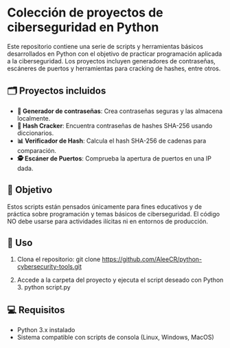 # Colección de proyectos de ciberseguridad en Python

Este repositorio contiene una serie de scripts y herramientas básicos desarrollados en Python con el objetivo de practicar programación aplicada a la ciberseguridad. Los proyectos incluyen generadores de contraseñas, escáneres de puertos y herramientas para cracking de hashes, entre otros.

## 🗂️ Proyectos incluidos
- **🔑 Generador de contraseñas**: Crea contraseñas seguras y las almacena localmente.
- **🧩 Hash Cracker**: Encuentra contraseñas de hashes SHA-256 usando diccionarios.
- **📊 Verificador de Hash**: Calcula el hash SHA-256 de cadenas para comparación.
- **🕵️ Escáner de Puertos**: Comprueba la apertura de puertos en una IP dada.

## 🎯 Objetivo
Estos scripts están pensados únicamente para fines educativos y de práctica sobre programación y temas básicos de ciberseguridad. El código NO debe usarse para actividades ilícitas ni en entornos de producción.

## 🚀 Uso
1. Clona el repositorio:
git clone https://github.com/AleeCR/python-cybersecurity-tools.git


2. Accede a la carpeta del proyecto y ejecuta el script deseado con Python 3.
python script.py



## 💻 Requisitos
- Python 3.x instalado
- Sistema compatible con scripts de consola (Linux, Windows, MacOS)
